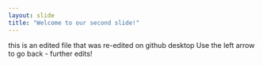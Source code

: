 ```yaml
---
layout: slide
title: "Welcome to our second slide!"
---
```

this is an edited file that was re-edited on github desktop
Use the left arrow to go back - further edits!
